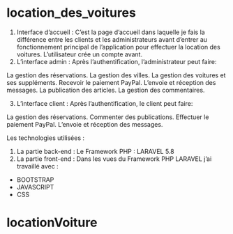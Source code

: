 # location_des_voitures
1)	Interface d’accueil :
C’est la page d’accueil dans laquelle je fais la différence entre les clients et
les administrateurs avant d’entrer au fonctionnement principal de l’application pour effectuer la location des voitures.
L’utilisateur crée un compte avant. 
2) L’interface admin :
Après l’authentification, l’administrateur peut faire:

La gestion des réservations.
La gestion des villes.
La gestion des voitures et ses suppléments.
Recevoir le paiement PayPal.
L’envoie et réception des messages.
La publication des articles.
La gestion des commentaires.

3)	L’interface client :
Après l’authentification, le client peut faire:

La gestion des réservations.
Commenter des publications.
Effectuer le paiement PayPal.
L’envoie et réception des messages.

Les technologies utilisées :
1)	La partie back-end :
Le Framework PHP : LARAVEL 5.8
2)	La partie front-end :
Dans les vues du Framework PHP LARAVEL j’ai travaillé avec :
-	BOOTSTRAP
-	JAVASCRIPT
-	CSS
# locationVoiture
